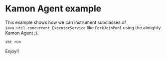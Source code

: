 # Kamon Agent example

This example shows how we can instrument subclasses of `java.util.concurrent.ExecutorService` like `ForkJoinPool` using the almighty Kamon Agent ;).
```text
sbt run
```

Enjoy!!